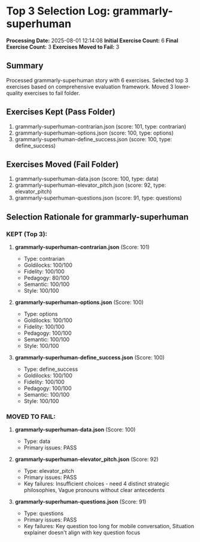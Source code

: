# Top 3 Selection Log: grammarly-superhuman

**Processing Date:** 2025-08-01 12:14:08
**Initial Exercise Count:** 6
**Final Exercise Count:** 3
**Exercises Moved to Fail:** 3

## Summary

Processed grammarly-superhuman story with 6 exercises.
Selected top 3 exercises based on comprehensive evaluation framework.
Moved 3 lower-quality exercises to fail folder.

## Exercises Kept (Pass Folder)

1. grammarly-superhuman-contrarian.json (score: 101, type: contrarian)
2. grammarly-superhuman-options.json (score: 100, type: options)
3. grammarly-superhuman-define_success.json (score: 100, type: define_success)

## Exercises Moved (Fail Folder)

1. grammarly-superhuman-data.json (score: 100, type: data)
2. grammarly-superhuman-elevator_pitch.json (score: 92, type: elevator_pitch)
3. grammarly-superhuman-questions.json (score: 91, type: questions)

## Selection Rationale for grammarly-superhuman

### KEPT (Top 3):
1. **grammarly-superhuman-contrarian.json** (Score: 101)
   - Type: contrarian
   - Goldilocks: 100/100
   - Fidelity: 100/100
   - Pedagogy: 80/100
   - Semantic: 100/100
   - Style: 100/100

2. **grammarly-superhuman-options.json** (Score: 100)
   - Type: options
   - Goldilocks: 100/100
   - Fidelity: 100/100
   - Pedagogy: 100/100
   - Semantic: 100/100
   - Style: 100/100

3. **grammarly-superhuman-define_success.json** (Score: 100)
   - Type: define_success
   - Goldilocks: 100/100
   - Fidelity: 100/100
   - Pedagogy: 100/100
   - Semantic: 100/100
   - Style: 100/100

### MOVED TO FAIL:
1. **grammarly-superhuman-data.json** (Score: 100)
   - Type: data
   - Primary issues: PASS

2. **grammarly-superhuman-elevator_pitch.json** (Score: 92)
   - Type: elevator_pitch
   - Primary issues: PASS
   - Key failures: Insufficient choices - need 4 distinct strategic philosophies, Vague pronouns without clear antecedents

3. **grammarly-superhuman-questions.json** (Score: 91)
   - Type: questions
   - Primary issues: PASS
   - Key failures: Key question too long for mobile conversation, Situation explainer doesn't align with key question focus


